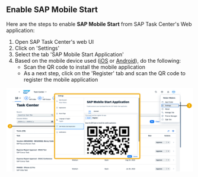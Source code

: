 ## Enable SAP Mobile Start

Here are the steps to enable **SAP Mobile Start** from SAP Task Center's Web application:

1. Open SAP Task Center's web UI
2. Click on 'Settings'
3. Select the tab 'SAP Mobile Start Application'
4. Based on the mobile device used ([iOS](https://apps.apple.com/de/app/sap-mobile-start/id1540195902?l=en) or [Android](https://play.google.com/store/apps/details?id=com.sap.mobile.apps.sapstart&hl=de&gl=US)), do the following:
    * Scan the QR code to install the mobile application
    * As a next step, click on the 
    'Register' tab and scan the QR code to register the mobile application

![How to enable SAP Mobile Start](images/enable_mobile_start.png)

